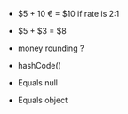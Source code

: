 * $5 + 10 € = $10 if rate is 2:1
* $5 + $3 = $8

* money rounding ?
* hashCode()
* Equals null
* Equals object
